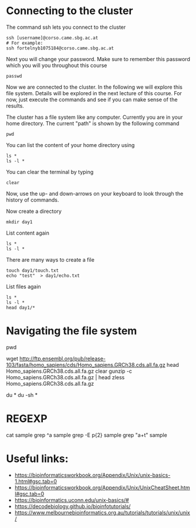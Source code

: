 
# Connecting to the cluster
The command ssh lets you connect to the cluster
```
ssh [username]@corso.came.sbg.ac.at
# For example:
ssh fortelnyb1075184@corso.came.sbg.ac.at
```

Next you will change your password. Make sure to remember this password which you will you throughout this course
```
passwd
```

Now we are connected to the cluster. In the following we will explore this file system. Details will be explored in the next lecture of this course. For now, just execute the commands and see if you can make sense of the results.

The cluster has a file system like any computer. Currently you are in your home directory. The current "path" is shown by the following command
```
pwd
```

You can list the content of your home directory using
```
ls *
ls -l *
```

You can clear the terminal by typing
```
clear
```

Now, use the up- and down-arrows on your keyboard to look through the history of commands.

Now create a directory
```
mkdir day1
```

List content again
```
ls *
ls -l *
```

There are many ways to create a file
```
touch day1/touch.txt
echo "test"  > day1/echo.txt
```

List files again
```
ls *
ls -l *
head day1/*
```



# Navigating the file system
pwd

wget http://ftp.ensembl.org/pub/release-103/fasta/homo_sapiens/cds/Homo_sapiens.GRCh38.cds.all.fa.gz
head Homo_sapiens.GRCh38.cds.all.fa.gz
clear
gunzip -c Homo_sapiens.GRCh38.cds.all.fa.gz | head
zless Homo_sapiens.GRCh38.cds.all.fa.gz

du *
du -sh *



# REGEXP
cat sample
grep ^a sample
grep -E p\{2} sample
grep "a\+t" sample


# Useful links:
- https://bioinformaticsworkbook.org/Appendix/Unix/unix-basics-1.html#gsc.tab=0
- https://bioinformaticsworkbook.org/Appendix/Unix/UnixCheatSheet.html#gsc.tab=0
- https://bioinformatics.uconn.edu/unix-basics/#
- https://decodebiology.github.io/bioinfotutorials/
- https://www.melbournebioinformatics.org.au/tutorials/tutorials/unix/unix/

